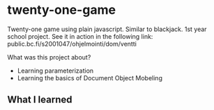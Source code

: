 # twenty-one-game
Twenty-one game using plain javascript. Similar to blackjack. 1st year school project.
See it in action in the following link:
public.bc.fi/s2001047/ohjelmointi/dom/ventti

What was this project about?
- Learning parameterization
- Learning the basics of Document Object Mobeling

What I learned
- 
